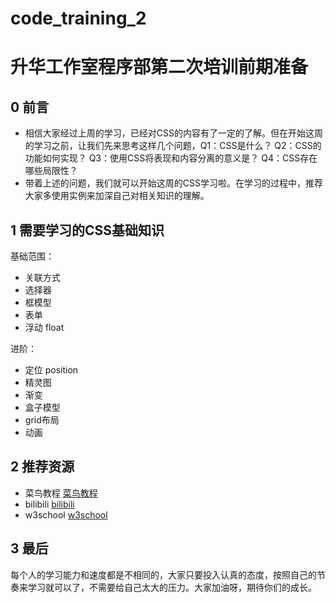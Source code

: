 # code_training_2
# 升华工作室程序部第二次培训前期准备
## 0 前言
* 相信大家经过上周的学习，已经对CSS的内容有了一定的了解。但在开始这周的学习之前，让我们先来思考这样几个问题，Q1：CSS是什么？ Q2：CSS的功能如何实现？ Q3：使用CSS将表现和内容分离的意义是？ Q4：CSS存在哪些局限性？
* 带着上述的问题，我们就可以开始这周的CSS学习啦。在学习的过程中，推荐大家多使用实例来加深自己对相关知识的理解。
## 1 需要学习的CSS基础知识
基础范围：
* 关联方式
* 选择器
* 框模型
* 表单
* 浮动 float

进阶：
* 定位 position
* 精灵图
* 渐变
* 盒子模型
* grid布局
* 动画

## 2 推荐资源
* 菜鸟教程 [菜鸟教程](https://www.runoob.com)
* bilibili [bilibili](https://www.bilibili.com)
* w3school [w3school](https://www.w3school.com.cn)

## 3 最后
每个人的学习能力和速度都是不相同的，大家只要投入认真的态度，按照自己的节奏来学习就可以了，不需要给自己太大的压力。大家加油呀，期待你们的成长。
